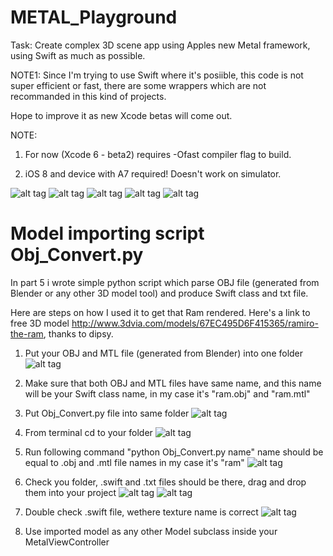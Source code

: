METAL_Playground
===================
Task: Create complex 3D scene app using Apples new Metal framework, using Swift as much as possible.

NOTE1: Since I'm trying to use Swift where it's posiible, this code is not super efficient or fast, there are some wrappers which are not recommanded in this kind of projects.

Hope to improve it as new Xcode betas will come out.

NOTE: 

1) For now (Xcode 6 - beta2) requires -Ofast compiler flag to build.

2) iOS 8 and device with A7 required! Doesn't work on simulator.

![alt tag](http://cl.ly/image/2h2p3x2r0f2E/triangle.png) ![alt tag](http://cl.ly/image/400Y0C3G2c0o/transform.png) ![alt tag](http://cl.ly/image/2u2v1W3H3T3b/texture.png) ![alt tag](http://cl.ly/image/0B153R3g2M21/lighting.png) ![alt tag](http://cl.ly/image/0g2K022n220m/ram.png) 


Model importing script Obj_Convert.py
===================

In part 5 i wrote simple python script which parse OBJ file (generated from Blender or any other 3D model tool) and produce Swift class and txt file.

Here are steps on how I used it to get that Ram rendered. Here's a link to free 3D model http://www.3dvia.com/models/67EC495D6F415365/ramiro-the-ram, thanks to dipsy.

1. Put your OBJ and MTL file (generated from Blender) into one folder
![alt tag](http://cl.ly/image/012R0p303g2J/Screen%20Shot%202014-07-04%20at%2012.14.22%20AM.png) 

2. Make sure that both OBJ and MTL files have same name, and this name will be your Swift class name, in my case it's "ram.obj" and "ram.mtl"

3. Put Obj_Convert.py file into same folder
![alt tag](http://cl.ly/image/0s2A0G1P2G2X/Screen%20Shot%202014-07-04%20at%2012.14.57%20AM.png)

4. From terminal cd to your folder
![alt tag](http://cl.ly/image/00312g2F2Q2y/Screen%20Shot%202014-07-04%20at%2012.16.01%20AM.png)

5. Run following command "python Obj_Convert.py name" name should be equal to .obj and .mtl file names in my case it's "ram"
![alt tag](http://cl.ly/image/010Y1q410g2E/Screen%20Shot%202014-07-04%20at%2012.16.41%20AM.png)

6. Check you folder, .swift and .txt files should be there, drag and drop them into your project
![alt tag](http://cl.ly/image/410j0F330G22/Screen%20Shot%202014-07-04%20at%2012.19.00%20AM.png)
![alt tag](http://cl.ly/image/2Z3a1B3w3v3c/Screen%20Shot%202014-07-04%20at%2012.20.55%20AM.png)

7. Double check .swift file, wethere texture name is correct
![alt tag](http://cl.ly/image/3N2u1l3k1f0w/Screen%20Shot%202014-07-04%20at%2012.57.21%20AM.png)

8. Use imported model as any other Model subclass inside your MetalViewController
